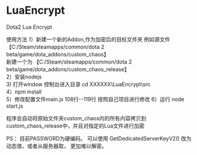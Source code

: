# LuaEncrypt
Dota2 Lua Encrypt

使用方法
1）新建一个新的Addon,作为加密后的目标文件夹 
   例如源文件 【C:/Steam/steamapps/common/dota 2 beta/game/dota_addons/custom_chaos】  
   新建一个为 【C:/Steam/steamapps/common/dota 2 beta/game/dota_addons/custom_chaos_release】     
2）安装nodejs  
3) 打开window 控制台进入目录 cd XXXXXX\LuaEncrypt\src  
4）npm install  
5）修改配置文件main.js 108行--119行 按照自己项目进行修改
6）运行  node start.js  

程序会自动将原始文件夹custom_chaos内的所有内容拷贝到custom_chaos_release中，并且对指定的Lua文件进行加密  

PS： 目前PASSWORD为硬编码。  可以使用 GetDedicatedServerKeyV2() 改为动态值，或者从服务器取， 更加难以解密。
